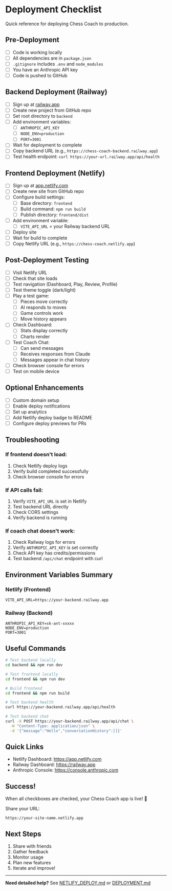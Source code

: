 # Deployment Checklist

Quick reference for deploying Chess Coach to production.

## Pre-Deployment

- [ ] Code is working locally
- [ ] All dependencies are in `package.json`
- [ ] `.gitignore` includes `.env` and `node_modules`
- [ ] You have an Anthropic API key
- [ ] Code is pushed to GitHub

## Backend Deployment (Railway)

- [ ] Sign up at [railway.app](https://railway.app)
- [ ] Create new project from GitHub repo
- [ ] Set root directory to `backend`
- [ ] Add environment variables:
  - [ ] `ANTHROPIC_API_KEY`
  - [ ] `NODE_ENV=production`
  - [ ] `PORT=3001`
- [ ] Wait for deployment to complete
- [ ] Copy backend URL (e.g., `https://chess-coach-backend.railway.app`)
- [ ] Test health endpoint: `curl https://your-url.railway.app/api/health`

## Frontend Deployment (Netlify)

- [ ] Sign up at [app.netlify.com](https://app.netlify.com)
- [ ] Create new site from GitHub repo
- [ ] Configure build settings:
  - [ ] Base directory: `frontend`
  - [ ] Build command: `npm run build`
  - [ ] Publish directory: `frontend/dist`
- [ ] Add environment variable:
  - [ ] `VITE_API_URL` = your Railway backend URL
- [ ] Deploy site
- [ ] Wait for build to complete
- [ ] Copy Netlify URL (e.g., `https://chess-coach.netlify.app`)

## Post-Deployment Testing

- [ ] Visit Netlify URL
- [ ] Check that site loads
- [ ] Test navigation (Dashboard, Play, Review, Profile)
- [ ] Test theme toggle (dark/light)
- [ ] Play a test game:
  - [ ] Pieces move correctly
  - [ ] AI responds to moves
  - [ ] Game controls work
  - [ ] Move history appears
- [ ] Check Dashboard:
  - [ ] Stats display correctly
  - [ ] Charts render
- [ ] Test Coach Chat:
  - [ ] Can send messages
  - [ ] Receives responses from Claude
  - [ ] Messages appear in chat history
- [ ] Check browser console for errors
- [ ] Test on mobile device

## Optional Enhancements

- [ ] Custom domain setup
- [ ] Enable deploy notifications
- [ ] Set up analytics
- [ ] Add Netlify deploy badge to README
- [ ] Configure deploy previews for PRs

## Troubleshooting

### If frontend doesn't load:
1. Check Netlify deploy logs
2. Verify build completed successfully
3. Check browser console for errors

### If API calls fail:
1. Verify `VITE_API_URL` is set in Netlify
2. Test backend URL directly
3. Check CORS settings
4. Verify backend is running

### If coach chat doesn't work:
1. Check Railway logs for errors
2. Verify `ANTHROPIC_API_KEY` is set correctly
3. Check API key has credits/permissions
4. Test backend `/api/chat` endpoint with curl

## Environment Variables Summary

### Netlify (Frontend)
```
VITE_API_URL=https://your-backend.railway.app
```

### Railway (Backend)
```
ANTHROPIC_API_KEY=sk-ant-xxxxx
NODE_ENV=production
PORT=3001
```

## Useful Commands

```bash
# Test backend locally
cd backend && npm run dev

# Test frontend locally
cd frontend && npm run dev

# Build frontend
cd frontend && npm run build

# Test backend health
curl https://your-backend.railway.app/api/health

# Test backend chat
curl -X POST https://your-backend.railway.app/api/chat \
  -H "Content-Type: application/json" \
  -d '{"message":"Hello","conversationHistory":[]}'
```

## Quick Links

- Netlify Dashboard: https://app.netlify.com
- Railway Dashboard: https://railway.app
- Anthropic Console: https://console.anthropic.com

## Success!

When all checkboxes are checked, your Chess Coach app is live! 🎉

Share your URL:
```
https://your-site-name.netlify.app
```

## Next Steps

1. Share with friends
2. Gather feedback
3. Monitor usage
4. Plan new features
5. Iterate and improve!

---

**Need detailed help?** See [NETLIFY_DEPLOY.md](NETLIFY_DEPLOY.md) or [DEPLOYMENT.md](DEPLOYMENT.md)
